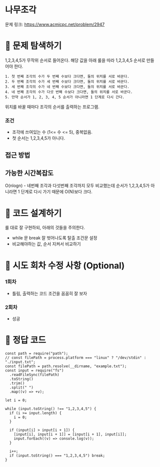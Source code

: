 # 나무조각

문제 링크: https://www.acmicpc.net/problem/2947

# 📌 문제 탐색하기

1,2,3,4,5가 무작위 순서로 들어온다. 해당 값을 아래 룰을 따라 1,2,3,4,5 순서로 만들어야 한다.

```
1. 첫 번째 조각의 수가 두 번째 수보다 크다면, 둘의 위치를 서로 바꾼다.
2. 두 번째 조각의 수가 세 번째 수보다 크다면, 둘의 위치를 서로 바꾼다.
3. 세 번째 조각의 수가 네 번째 수보다 크다면, 둘의 위치를 서로 바꾼다.
4. 네 번째 조각의 수가 다섯 번째 수보다 크다면, 둘의 위치를 서로 바꾼다.
5. 만약 순서가 1, 2, 3, 4, 5 순서가 아니라면 1 단계로 다시 간다.
```

위치를 바꿀 때마다 조각의 순서를 출력하는 프로그램.

### 조건

- 조각에 쓰여있는 수 (1<= 수 <= 5), 중복없음.
- 첫 순서는 1,2,3,4,5가 아니다.

## 접근 방법

## 가능한 시간복잡도

O(nlogn) - 네번째 조각과 다섯번째 조각까지 모두 비교했는데 순서가 1,2,3,4,5가 아니라면 1 단계로 다시 가기 때문에 O(N)보다 크다.

# 📌 코드 설계하기

룰 대로 잘 구현하되, 아래의 것들을 주의한다.

- while 문 break 잘 벗어나도록 탈출 조건문 설정
- 비교해야하는 값, 순서 지켜서 비교하기

# 📌 시도 회차 수정 사항 (Optional)

### 1회차

- 틀림, 출력하는 코드 조건을 꼼꼼히 잘 보자

### 2회차

- 성공

# 📌 정답 코드

```
const path = require("path");
// const filePath = process.platform === "linux" ? "/dev/stdin" : "./input.txt";
const filePath = path.resolve(__dirname, "example.txt");
const input = require("fs")
  .readFileSync(filePath)
  .toString()
  .trim()
  .split(" ")
  .map((v) => +v);

let i = 0;

while (input.toString() !== "1,2,3,4,5") {
  if (i >= input.length) {
    i = 0;
  }

  if (input[i] > input[i + 1]) {
    [input[i], input[i + 1]] = [input[i + 1], input[i]];
    input.forEach((v) => console.log(v));
  }

  i++;
  if (input.toString() === "1,2,3,4,5") break;
}
```
